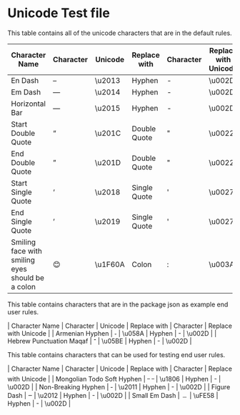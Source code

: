 # Unicode Test file

This table contains all of the unicode characters that are in the default rules.

| Character Name                                   | Character | Unicode  | Replace with | Character | Replace with Unicode |
|--------------------------------------------------|-----------|----------|--------------|-----------|----------------------|
| En Dash                                          | –         | \\u2013  | Hyphen       | -         | \\u002D              |
| Em Dash                                          | —         | \\u2014  | Hyphen       | -         | \\u002D              |
| Horizontal Bar                                   | ―         | \\u2015  | Hyphen       | -         | \\u002D              |
| Start Double Quote                               | “         | \\u201C  | Double Quote | "         | \\u0022              |
| End Double Quote                                 | ”         | \\u201D  | Double Quote | "         | \\u0022              |
| Start Single Quote                               | ‘         | \\u2018  | Single Quote | '         | \\u0027              |
| End Single Quote                                 | ’         | \\u2019  | Single Quote | '         | \\u0027              |
| Smiling face with smiling eyes should be a colon | 😊        | \\u1F60A | Colon        | :         | \\u003A              |

This table contains characters that are in the package json as example end user rules.

| Character Name             | Character | Unicode | Replace with | Character | Replace with Unicode |
| Armenian Hyphen            | ֊         | \\u058A | Hyphen       | -         | \\u002D              |
| Hebrew Punctuation Maqaf   | ־         | \\u05BE | Hyphen       | -         | \\u002D              |

This table contains characters that can be used for testing end user rules.

| Character Name             | Character | Unicode | Replace with | Character | Replace with Unicode |
| Mongolian Todo Soft Hyphen | ᠆ ᠆        | \\u1806 | Hyphen       | -         | \\u002D              |
| Non-Breaking Hyphen        | ‑         | \\u2011 | Hyphen       | -         | \\u002D              |
| Figure Dash                | ‒         | \\u2012 | Hyphen       | -         | \\u002D              |
| Small Em Dash              | ﹘        | \\uFE58 | Hyphen       | -         | \\u002D              |
